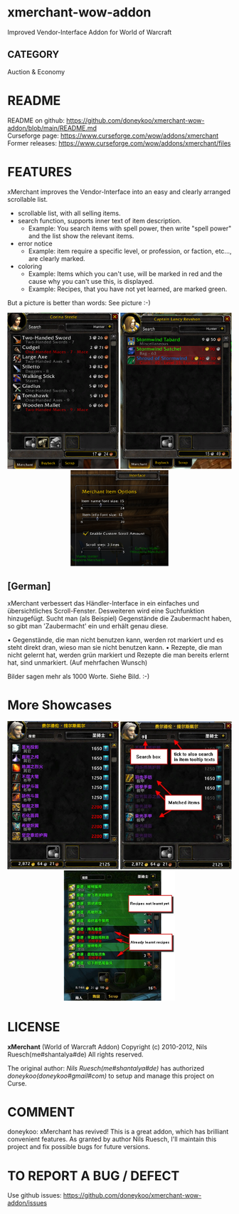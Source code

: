 # xmerchant-wow-addon
Improved Vendor-Interface Addon for World of Warcraft

## CATEGORY
Auction & Economy

# README
README on github:   https://github.com/doneykoo/xmerchant-wow-addon/blob/main/README.md  
Curseforge page:    https://www.curseforge.com/wow/addons/xmerchant  
Former releases:    https://www.curseforge.com/wow/addons/xmerchant/files  

# FEATURES

xMerchant improves the Vendor-Interface into an easy and clearly arranged scrollable list.

* scrollable list, with all selling items.
* search function, supports inner text of item description.
    * Example: You search items with spell power, then write "spell power" and the list show the relevant items.
* error notice
    * Example: item require a specific level, or profession, or faction, etc..., are clearly marked.
* coloring
    * Example: Items which you can't use, will be marked in red and the cause why you can't use this, is displayed.
    * Example: Recipes, that you have not yet learned, are marked green.

But a picture is better than words: See picture :-)

<p align="center">
<a href="Documents~/2017-06-29-01-04-05.png"><img src="Documents~/2017-06-29-01-04-05.png" width="250"/></a>
<a href="Documents~/2017-06-29-00-59-54.png"><img src="Documents~/2017-06-29-00-59-54.png" width="250"/></a>
<a href="Documents~/2017-06-29-00-59-04.png"><img src="Documents~/2017-06-29-00-59-04.png" width="220"/></a>
</p>

## [German]
xMerchant verbessert das Händler-Interface in ein einfaches und übersichtliches Scroll-Fenster. Desweiteren wird eine Suchfunktion hinzugefügt. Sucht man (als Beispiel) Gegenstände die Zaubermacht haben, so gibt man 'Zaubermacht' ein und erhält genau diese.

• Gegenstände, die man nicht benutzen kann, werden rot markiert und es steht direkt dran, wieso man sie nicht benutzen kann. • Rezepte, die man nicht gelernt hat, werden grün markiert und Rezepte die man bereits erlernt hat, sind unmarkiert. (Auf mehrfachen Wunsch)

Bilder sagen mehr als 1000 Worte. Siehe Bild. :-)


# More Showcases

<p align="center">
<a href="Documents~/2012-09-22_19-22-33.jpg"><img src="Documents~/2012-09-22_19-22-33.jpg" width="250"/></a>
<a href="Documents~/2014-06-18_10-01-01.jpg"><img src="Documents~/2014-06-18_10-01-01.jpg" width="250"/></a>
<a href="Documents~/2012-09-28_02-24-32.jpg"><img src="Documents~/2012-09-28_02-24-32.jpg" width="250"/></a>
</p>


# LICENSE

**xMerchant** (World of Warcraft Addon) Copyright (c) 2010-2012, Nils Ruesch(me#shantalya#de) All rights reserved.

The original author: *Nils Ruesch(me#shantalya#de)* has authorized *doneykoo(doneykoo#gmail#com)* to setup and manage this project on Curse.


# COMMENT

doneykoo:
xMerchant has revived! This is a great addon, which has brilliant convenient features.
As granted by author Nils Ruesch, I'll maintain this project and fix possible bugs for future versions.


# TO REPORT A BUG / DEFECT

Use github issues: https://github.com/doneykoo/xmerchant-wow-addon/issues

